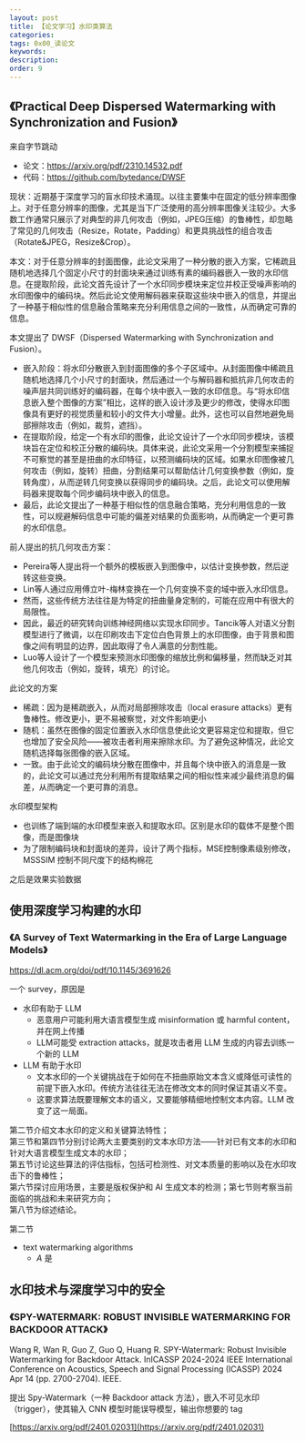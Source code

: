 ```yaml
---
layout: post
title: 【论文学习】水印类算法
categories:
tags: 0x00_读论文
keywords:
description:
order: 9
---
```



## 《Practical Deep Dispersed Watermarking with Synchronization and Fusion》

来自字节跳动
- 论文：https://arxiv.org/pdf/2310.14532.pdf
- 代码：https://github.com/bytedance/DWSF


现状：近期基于深度学习的盲水印技术涌现。以往主要集中在固定的低分辨率图像上。对于任意分辨率的图像，尤其是当下广泛使用的高分辨率图像关注较少。大多数工作通常只展示了对典型的非几何攻击（例如，JPEG压缩）的鲁棒性，却忽略了常见的几何攻击（Resize，Rotate，Padding）和更具挑战性的组合攻击（Rotate&JPEG，Resize&Crop）。

本文：对于任意分辨率的封面图像，此论文采用了一种分散的嵌入方案，它稀疏且随机地选择几个固定小尺寸的封面块来通过训练有素的编码器嵌入一致的水印信息。在提取阶段，此论文首先设计了一个水印同步模块来定位并校正受噪声影响的水印图像中的编码块。然后此论文使用解码器来获取这些块中嵌入的信息，并提出了一种基于相似性的信息融合策略来充分利用信息之间的一致性，从而确定可靠的信息。

本文提出了 DWSF（Dispersed Watermarking with Synchronization and Fusion）。
- 嵌入阶段：将水印分散嵌入到封面图像的多个子区域中。从封面图像中稀疏且随机地选择几个小尺寸的封面块，然后通过一个与解码器和抵抗非几何攻击的噪声层共同训练好的编码器，在每个块中嵌入一致的水印信息。与“将水印信息嵌入整个图像的方案”相比，这样的嵌入设计涉及更少的修改，使得水印图像具有更好的视觉质量和较小的文件大小增量。此外，这也可以自然地避免局部擦除攻击（例如，裁剪，遮挡）。
- 在提取阶段，给定一个有水印的图像，此论文设计了一个水印同步模块，该模块旨在定位和校正分散的编码块。具体来说，此论文采用一个分割模型来捕捉不可察觉的甚至是扭曲的水印特征，以预测编码块的区域。如果水印图像被几何攻击（例如，旋转）扭曲，分割结果可以帮助估计几何变换参数（例如，旋转角度），从而逆转几何变换以获得同步的编码块。之后，此论文可以使用解码器来提取每个同步编码块中嵌入的信息。
- 最后，此论文提出了一种基于相似性的信息融合策略，充分利用信息的一致性，可以规避解码信息中可能的偏差对结果的负面影响，从而确定一个更可靠的水印信息。

前人提出的抗几何攻击方案：
- Pereira等人提出将一个额外的模板嵌入到图像中，以估计变换参数，然后逆转这些变换。
- Lin等人通过应用傅立叶-梅林变换在一个几何变换不变的域中嵌入水印信息。
- 然而，这些传统方法往往是为特定的扭曲量身定制的，可能在应用中有很大的局限性。
- 因此，最近的研究转向训练神经网络以实现水印同步。Tancik等人对语义分割模型进行了微调，以在印刷攻击下定位白色背景上的水印图像，由于背景和图像之间有明显的边界，因此取得了令人满意的分割性能。
- Luo等人设计了一个模型来预测水印图像的缩放比例和偏移量，然而缺乏对其他几何攻击（例如，旋转，填充）的讨论。

此论文的方案
- 稀疏：因为是稀疏嵌入，从而对局部擦除攻击（local erasure attacks）更有鲁棒性。修改更小，更不易被察觉，对文件影响更小
- 随机：虽然在图像的固定位置嵌入水印信息使此论文更容易定位和提取，但它也增加了安全风险——被攻击者利用来擦除水印。为了避免这种情况，此论文随机选择每张图像的嵌入区域。 
- 一致。由于此论文的编码块分散在图像中，并且每个块中嵌入的消息是一致的，此论文可以通过充分利用所有提取结果之间的相似性来减少最终消息的偏差，从而确定一个更可靠的消息。

水印模型架构
- 也训练了端到端的水印模型来嵌入和提取水印。区别是水印的载体不是整个图像，而是图像块
- 为了限制编码块和封面块的差异，设计了两个指标，MSE控制像素级别修改，MSSSIM 控制不同尺度下的结构棉花

之后是效果实验数据





## 使用深度学习构建的水印

### 《A Survey of Text Watermarking in the Era of Large Language Models》


https://dl.acm.org/doi/pdf/10.1145/3691626


一个 survey，原因是
- 水印有助于 LLM
    - 恶意用户可能利用大语言模型生成 misinformation 或 harmful content，并在网上传播
    - LLM可能受 extraction attacks，就是攻击者用 LLM 生成的内容去训练一个新的 LLM
- LLM 有助于水印
    - 文本水印的一个关键挑战在于如何在不扭曲原始文本含义或降低可读性的前提下嵌入水印。传统方法往往无法在修改文本的同时保证其语义不变。
    - 这要求算法既要理解文本的语义，又要能够精细地控制文本内容。LLM 改变了这一局面。


第二节介绍文本水印的定义和关键算法特性；  
第三节和第四节分别讨论两大主要类别的文本水印方法——针对已有文本的水印和针对大语言模型生成文本的水印；  
第五节讨论这些算法的评估指标，包括可检测性、对文本质量的影响以及在水印攻击下的鲁棒性；  
第六节探讨应用场景，主要是版权保护和 AI 生成文本的检测；第七节则考察当前面临的挑战和未来研究方向；  
第八节为综述结论。

第二节
- text watermarking algorithms
    - $A$ 是







## 水印技术与深度学习中的安全

### 《SPY-WATERMARK: ROBUST INVISIBLE WATERMARKING FOR BACKDOOR ATTACK》



Wang R, Wan R, Guo Z, Guo Q, Huang R. SPY-Watermark: Robust Invisible Watermarking for Backdoor Attack. InICASSP 2024-2024 IEEE International Conference on Acoustics, Speech and Signal Processing (ICASSP) 2024 Apr 14 (pp. 2700-2704). IEEE.



提出 Spy-Watermark（一种 Backdoor attack 方法），嵌入不可见水印（trigger），使其输入 CNN 模型时能误导模型，输出你想要的 tag

[https://arxiv.org/pdf/2401.02031](https://arxiv.org/pdf/2401.02031)